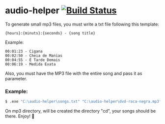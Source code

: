 # audio-helper [![Build Status](https://travis-ci.org/ewertonr/audio-helper.svg?branch=master)](https://travis-ci.org/ewertonr/audio-helper)

To generate small mp3 files, you must write a txt file following this template:

```{hours}:{minuts}:{seconds} - {song title}```

Example:
```
00:01:23 - Cigana
00:02:50 - Cheia de Manias
00:04:55 - É Tarde Demais
00:06:19 - Medida Exata
```

Also, you must have the MP3 file with the entire song and pass it as parameter.

### Example:

```sh
$ .exe "C:\audio-helper\songs.txt" "C:\audio-helper\dvd-raca-negra.mp3" 
```

On mp3 directory, will be created the directory "cd", your songs should be there. Enjoy! :musical_note:
